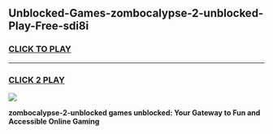 
## Unblocked-Games-zombocalypse-2-unblocked-Play-Free-sdi8i
<h3>
<a href="https://premium76.site?title=zombocalypse-2-unblocked&ref=18A1">CLICK TO PLAY</a></h3>
<hr>

<h3>
<a href="https://premium76.site?title=zombocalypse-2-unblocked&ref=18A1">CLICK 2 PLAY</a>
  
</h3>

<a href="https://premium76.site?title=zombocalypse-2-unblocked&ref=18A1"><img src="https://clearcache.store/games.png"></a>


**zombocalypse-2-unblocked games unblocked: Your Gateway to Fun and Accessible Online Gaming**
